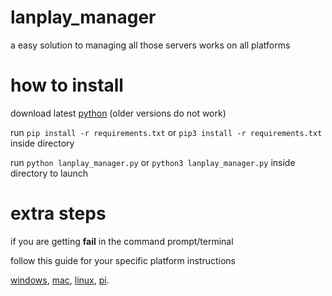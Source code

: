 # lanplay_manager
a easy solution to managing all those servers 
works on all platforms
# how to install 
download latest [python](https://www.python.org/downloads/) (older versions do not work)

run `pip install -r requirements.txt` or `pip3 install -r requirements.txt` inside directory

run `python lanplay_manager.py` or `python3 lanplay_manager.py` inside directory to launch

# extra steps
if you are getting __fail__ in the command prompt/terminal

follow this guide for your specific platform instructions

[windows](https://rentry.org/TeknikLAN#windows), 
[mac](https://rentry.org/TeknikLAN#mac), 
[linux](https://rentry.org/TeknikLAN#linux), 
[pi](https://rentry.org/TeknikLAN#raspberry-pi).

